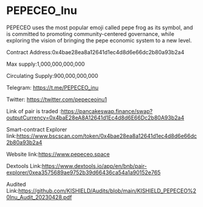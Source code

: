 # PEPECEO_Inu
PEPECEO uses the most popular emoji called pepe frog as its symbol, and is committed to promoting community-centered governance, while exploring the vision of bringing the pepe economic system to a new level.

Contract Address:0x4bae28ea8a12641d1ec4d8d6e66dc2b80a93b2a4

Max supply:1,000,000,000,000

Circulating Supply:900,000,000,000

Telegram: https://t.me/PEPECEO_inu

Twitter: https://twitter.com/pepeceoinu1

Link of pair is traded :https://pancakeswap.finance/swap?outputCurrency=0x4baE28eA8A12641d1Ec4d8d6E66Dc2b80A93b2a4

Smart-contract Explorer link:https://www.bscscan.com/token/0x4bae28ea8a12641d1ec4d8d6e66dc2b80a93b2a4

Website link:https://www.pepeceo.space

Dextools Link:https://www.dextools.io/app/en/bnb/pair-explorer/0xea3575689ae9752b39d66436ca54a1a90152e765

Audited Link:https://github.com/KISHIELD/Audits/blob/main/KISHIELD_PEPECEO%20Inu_Audit_20230428.pdf
